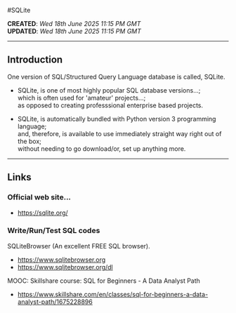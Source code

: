#SQLite

**CREATED**: *Wed 18th June 2025 11:15 PM GMT*  
**UPDATED**: *Wed 18th June 2025 11:15 PM GMT*  

-----

## Introduction

One version of SQL/Structured Query Language database is called, SQLite.

- SQLite, is one of most highly popular SQL database versions...;  
  which is often used for 'amateur' projects...;  
  as opposed to creating professsional enterprise based projects.   

- SQLite, is automatically bundled with Python version 3 programming language;  
  and, therefore, is available to use immediately straight way right out of the box;  
  without needing to go download/or, set up anything more.  

-----

## Links

### Official web site...

- https://sqlite.org/

### Write/Run/Test SQL codes

SQLiteBrowser (An excellent FREE SQL browser).      
- https://www.sqlitebrowser.org  
- https://www.sqlitebrowser.org/dl  

MOOC: Skillshare course: SQL for Beginners - A Data Analyst Path     
- https://www.skillshare.com/en/classes/sql-for-beginners-a-data-analyst-path/1675228896
  
